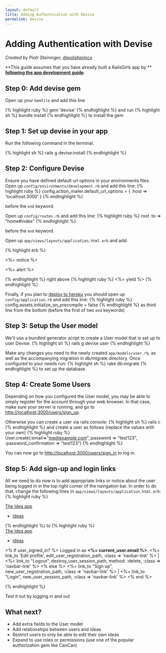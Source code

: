 ```yaml
---
layout: default
title: Adding Authentication with Devise
permalink: devise
---
```


# Adding Authentication with Devise

*Created by Piotr Steininger, [@polishprince](https://twitter.com/polishprince)*

**This guide assumes that you have already built a RailsGirls app by ** [**following the app development guide**](/app).


## Step 0: Add devise gem

Open up your `Gemfile` and add this line

{% highlight ruby %}
gem 'devise'
{% endhighlight %}
and run
{% highlight sh %}
bundle install
{% endhighlight %}
to install the gem

## Step 1: Set up devise in your app

Run the following command in the terminal.

{% highlight sh %}
rails g devise:install
{% endhighlight %}


## Step 2: Configure Devise

Ensure you have defined default url options in your environments files. Open up `config/environments/development.rb` and add this line:
{% highlight ruby %}
   config.action_mailer.default_url_options = { :host => 'localhost:3000' }
{% endhighlight %}

before the `end` keyword.

Open up `config/routes.rb` and add this line:
{% highlight ruby %}
   root :to => "home#index"
{% endhighlight %}

before the `end` keyword.

Open up `app/views/layouts/application.html.erb` and add:

{% highlight erb %}
    <p class="notice"><%= notice %></p>
    <p class="alert"><%= alert %></p>
{% endhighlight %}
right above
{% highlight ruby %}
   <%= yield %>
{% endhighlight %}

Finally, if you plan to [deploy to heroku](/heroku) you should open up `config/application.rb` and add this line:
{% highlight ruby %}
  config.assets.initialize_on_precompile = false
{% endhighlight %}
as third line from the bottom (before the first of two `end` keywords)

## Step 3: Setup the User model

We'll use a bundled generator script to create a User model that is set up to user Devise.
{% highlight sh %}
   rails g devise user
{% endhighlight %}

Make any changes you need to the newly created `app/models/user.rb`, as well as the accompanying migration in db/migrate directory.
Once configured to your needs run:
{% highlight sh %}
  rake db:migrate
{% endhighlight %}
to set up the database.

## Step 4: Create Some Users

Depending on how you configured the User model, you may be able to simply register for the account through your web browser.
In that case, make sure your server is running, and go to [http://localhost:3000/users/sign_up](http://localhost:3000/users/sign_up).

Otherwise you can create a user via rails console:
{% highlight sh %}
 rails c
{% endhighlight %}
and create a user as follows (replace the values with your own)
{% highlight ruby %}
 User.create(:email=>"me@example.com",:password => "test123", :password_confirmation => "test123")
{% endhighlight %}

You can now go to [http://localhost:3000/users/sign_in](http://localhost:3000/users/sign_in) to log in.

## Step 5: Add sign-up and login links

All we need to do now is to add appropriate links or notice about the user being logged in in the top right corner of the navigation bar.
In order to do that, change the following lines in `app/views/layouts/application.html.erb`:
{% highlight ruby %}
<div class="navbar navbar-fixed-top">
  <div class="navbar-inner">
    <div class="container">
      <a class="brand" href="/">The Idea app</a>
      <ul class="nav">
        <li class="active"><a href="/ideas">Ideas</a></li>
      </ul>
    </div>
  </div>
</div>
{% endhighlight %}
to
{% highlight ruby %}
<div class="navbar navbar-fixed-top">
  <div class="navbar-inner">
    <div class="container">
      <a class="brand" href="/">The Idea app</a>
      <ul class="nav">
        <li class="active"><a href="/ideas">Ideas</a></li>
      </ul>
      <p class="navbar-text pull-right">
        <% if user_signed_in? %>
          Logged in as <strong><%= current_user.email %></strong>.
          <%= link_to 'Edit profile', edit_user_registration_path, :class => 'navbar-link' %> |
          <%= link_to "Logout", destroy_user_session_path, method: :delete, :class => 'navbar-link'  %>
        <% else %>
          <%= link_to "Sign up", new_user_registration_path, :class => 'navbar-link'  %> |
          <%= link_to "Login", new_user_session_path, :class => 'navbar-link'  %>
        <% end %>
      </p>
    </div>
  </div>
</div>
{% endhighlight %}

Test it out by logging in and out

## What next?

* Add extra fields to the User model
* Add relationships between users and ideas
* Restrict users to only be able to edit their own ideas
* Expand to use roles or permissions (use one of the popular authorization gem like CanCan)


